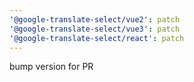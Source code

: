 ```yaml
---
'@google-translate-select/vue2': patch
'@google-translate-select/vue3': patch
'@google-translate-select/react': patch
---
```


bump version for PR
